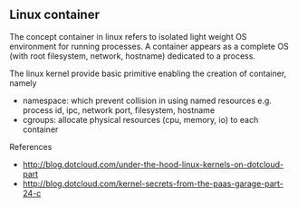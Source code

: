 ## Linux container

The concept container in linux refers to isolated light weight OS environment for running processes. A container appears as a complete OS (with root filesystem, network, hostname) dedicated to a process.

The linux kernel provide basic primitive enabling the creation of container, namely

* namespace: which prevent collision in using named resources e.g. process id, ipc, network port, filesystem, hostname
* cgroups: allocate physical resources (cpu, memory, io) to each container

References

* http://blog.dotcloud.com/under-the-hood-linux-kernels-on-dotcloud-part
* http://blog.dotcloud.com/kernel-secrets-from-the-paas-garage-part-24-c

